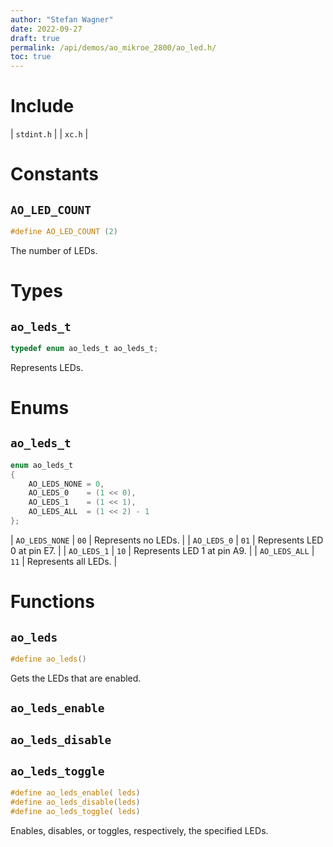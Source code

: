 ```yaml
---
author: "Stefan Wagner"
date: 2022-09-27
draft: true
permalink: /api/demos/ao_mikroe_2800/ao_led.h/
toc: true
---
```


# Include

| `stdint.h` |
| `xc.h` |

# Constants

## `AO_LED_COUNT`

```c
#define AO_LED_COUNT (2)
```

The number of LEDs.

# Types

## `ao_leds_t`

```c
typedef enum ao_leds_t ao_leds_t;
```

Represents LEDs.

# Enums

## `ao_leds_t`

```c
enum ao_leds_t
{
    AO_LEDS_NONE = 0,
    AO_LEDS_0    = (1 << 0),
    AO_LEDS_1    = (1 << 1),
    AO_LEDS_ALL  = (1 << 2) - 1
};
```

| `AO_LEDS_NONE` | `00` | Represents no LEDs. |
| `AO_LEDS_0`    | `01` | Represents LED 0 at pin E7. |
| `AO_LEDS_1`    | `10` | Represents LED 1 at pin A9. |
| `AO_LEDS_ALL`  | `11` | Represents all LEDs. |

# Functions

## `ao_leds`

```c
#define ao_leds()
```

Gets the LEDs that are enabled.

## `ao_leds_enable`
## `ao_leds_disable`
## `ao_leds_toggle`

```c
#define ao_leds_enable( leds)
#define ao_leds_disable(leds)
#define ao_leds_toggle( leds)
```

Enables, disables, or toggles, respectively, the specified LEDs.
